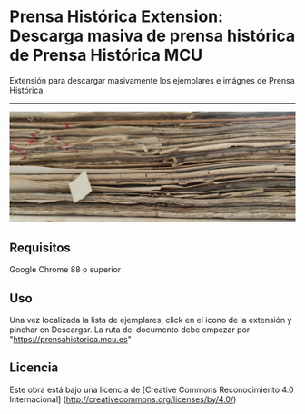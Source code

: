 # Prensa Histórica Extension: Descarga masiva de prensa histórica de Prensa Histórica MCU

Extensión para descargar masivamente los ejemplares e imágnes de Prensa Histórica
<hr>

![Alt text](img/legajo.jpg "Legajo decorativo")
## Requisitos

Google Chrome 88 o superior

## Uso

Una vez localizada la lista de ejemplares, click en el icono de la extensión y pinchar en Descargar. La ruta del documento debe empezar por "https://prensahistorica.mcu.es"


## Licencia

Este obra está bajo una licencia de [Creative Commons Reconocimiento 4.0 Internacional] (http://creativecommons.org/licenses/by/4.0/)

